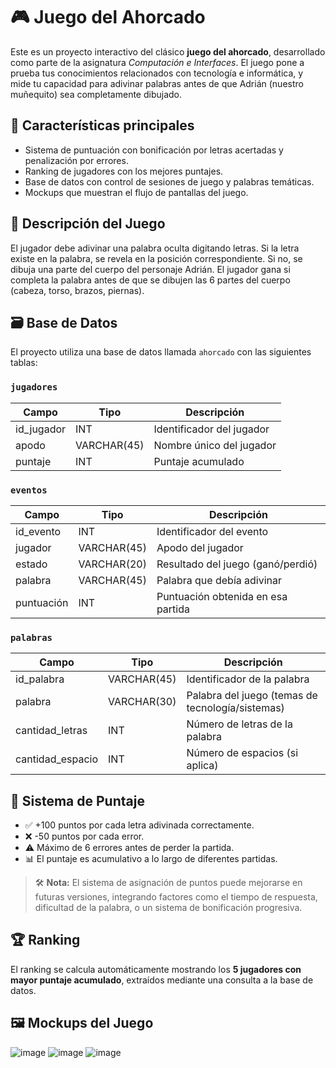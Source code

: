 # 🎮 Juego del Ahorcado

Este es un proyecto interactivo del clásico **juego del ahorcado**, desarrollado como parte de la asignatura *Computación e Interfaces*. El juego pone a prueba tus conocimientos relacionados con tecnología e informática, y mide tu capacidad para adivinar palabras antes de que Adrián (nuestro muñequito) sea completamente dibujado.

## 📌 Características principales

- Sistema de puntuación con bonificación por letras acertadas y penalización por errores.
- Ranking de jugadores con los mejores puntajes.
- Base de datos con control de sesiones de juego y palabras temáticas.
- Mockups que muestran el flujo de pantallas del juego.

## 🧩 Descripción del Juego

El jugador debe adivinar una palabra oculta digitando letras. Si la letra existe en la palabra, se revela en la posición correspondiente. Si no, se dibuja una parte del cuerpo del personaje Adrián. El jugador gana si completa la palabra antes de que se dibujen las 6 partes del cuerpo (cabeza, torso, brazos, piernas).

## 🗃️ Base de Datos

El proyecto utiliza una base de datos llamada `ahorcado` con las siguientes tablas:

### `jugadores`
| Campo        | Tipo        | Descripción                         |
|--------------|-------------|-------------------------------------|
| id_jugador   | INT         | Identificador del jugador           |
| apodo        | VARCHAR(45) | Nombre único del jugador            |
| puntaje      | INT         | Puntaje acumulado                   |

### `eventos`
| Campo     | Tipo         | Descripción                                     |
|-----------|--------------|-------------------------------------------------|
| id_evento | INT          | Identificador del evento                        |
| jugador   | VARCHAR(45)  | Apodo del jugador                               |
| estado    | VARCHAR(20)  | Resultado del juego (ganó/perdió)               |
| palabra   | VARCHAR(45)  | Palabra que debía adivinar                      |
| puntuación| INT          | Puntuación obtenida en esa partida              |

### `palabras`
| Campo            | Tipo         | Descripción                                          |
|------------------|--------------|------------------------------------------------------|
| id_palabra       | VARCHAR(45)  | Identificador de la palabra                         |
| palabra          | VARCHAR(30)  | Palabra del juego (temas de tecnología/sistemas)   |
| cantidad_letras  | INT          | Número de letras de la palabra                      |
| cantidad_espacio | INT          | Número de espacios (si aplica)                      |

## 🧮 Sistema de Puntaje

- ✅ +100 puntos por cada letra adivinada correctamente.
- ❌ -50 puntos por cada error.
- ⚠️ Máximo de 6 errores antes de perder la partida.
- 📊 El puntaje es acumulativo a lo largo de diferentes partidas.

> 🛠️ **Nota:** El sistema de asignación de puntos puede mejorarse en futuras versiones, integrando factores como el tiempo de respuesta, dificultad de la palabra, o un sistema de bonificación progresiva.

## 🏆 Ranking

El ranking se calcula automáticamente mostrando los **5 jugadores con mayor puntaje acumulado**, extraídos mediante una consulta a la base de datos.

## 🖼️ Mockups del Juego
![image](https://github.com/user-attachments/assets/ce42d339-86c8-41f5-ba03-030d2253e510)
![image](https://github.com/user-attachments/assets/56a86532-e9fb-4285-a8e5-3710a5c1473b)
![image](https://github.com/user-attachments/assets/307da558-842e-487a-8e0f-89081191cabb)




